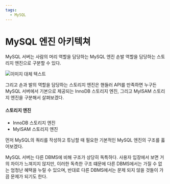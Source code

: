 ```yaml
---
tags:
  - MySQL
---
```


# MySQL 엔진 아키텍쳐

MySQL 서버는 사람의 머리 역할을 담당하는 MySQL 엔진 손발 역할을 담당하는 스토리지 엔진으로 구분할 수 있다.

![이미지 대체 텍스트](../../SEONYA/attachment/Pasted%20image%2020231212211245.png)

그리고 손과 발의 역할을 담당하는 스토리지 엔진은 핸들러 API를 만족하면 누구든 MySQL 서버에서 기본으로 제공되는 InnoDB 스토리지 엔진, 그리고 MyISAM 스토리지 엔진을 구분해서 살펴보겠다.

#### 스토리지 엔진
- InnoDB 스토리지 엔진
- MyISAM 스토리지 엔진

먼저 MySQL의 쿼리를 작성하고 튜닝할 때 필요한 기본적인 MySQL 엔진의 구조를 훓어보겠다.

MySQL 서버는 다른 DBMS에 비해 구조가 상당히 독특하다. 사용자 입장에서 보면 거의 차이가 느껴지지 않지만, 이러한 독측한 구조 떄문에 다른 DBMS에서는 가질 수 없는 엄청난 혜택을 누릴 수 있으며, 반대로 다른 DBMS에서는 문제 되지 않을 것들이 가끔 문제가 되기도 한다.


